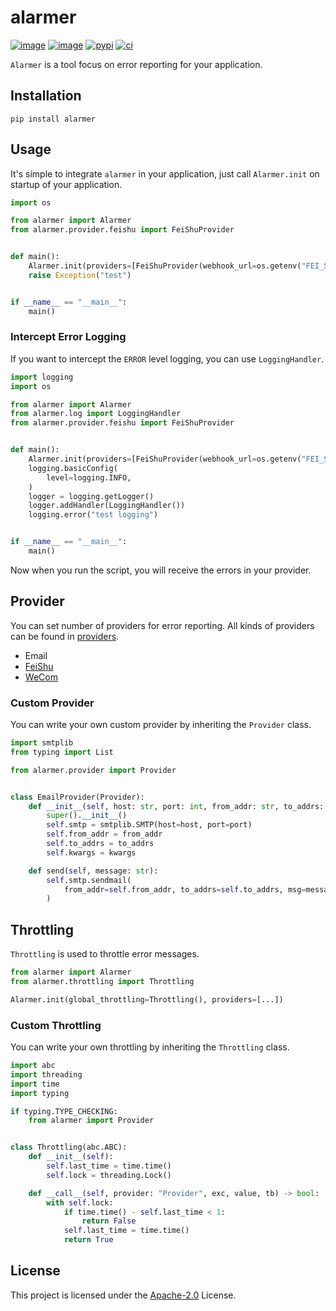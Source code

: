 # alarmer

[![image](https://img.shields.io/pypi/v/alarmer.svg?style=flat)](https://pypi.python.org/pypi/alarmer)
[![image](https://img.shields.io/github/license/tortoise/alarmer)](https://github.com/tortoise/alarmer)
[![pypi](https://github.com/long2ice/alarmer/actions/workflows/pypi.yml/badge.svg)](https://github.com/long2ice/alarmer/actions/workflows/pypi.yml)
[![ci](https://github.com/long2ice/alarmer/actions/workflows/ci.yml/badge.svg)](https://github.com/long2ice/alarmer/actions/workflows/ci.yml)

`Alarmer` is a tool focus on error reporting for your application.

## Installation

```shell
pip install alarmer
```

## Usage

It's simple to integrate `alarmer` in your application, just call `Alarmer.init` on startup of your application.

```py
import os

from alarmer import Alarmer
from alarmer.provider.feishu import FeiShuProvider


def main():
    Alarmer.init(providers=[FeiShuProvider(webhook_url=os.getenv("FEI_SHU_WEBHOOK_URL"))])
    raise Exception("test")


if __name__ == "__main__":
    main()
```

### Intercept Error Logging

If you want to intercept the `ERROR` level logging, you can use `LoggingHandler`.

```py
import logging
import os

from alarmer import Alarmer
from alarmer.log import LoggingHandler
from alarmer.provider.feishu import FeiShuProvider


def main():
    Alarmer.init(providers=[FeiShuProvider(webhook_url=os.getenv("FEI_SHU_WEBHOOK_URL"))])
    logging.basicConfig(
        level=logging.INFO,
    )
    logger = logging.getLogger()
    logger.addHandler(LoggingHandler())
    logging.error("test logging")


if __name__ == "__main__":
    main()

```

Now when you run the script, you will receive the errors in your provider.

## Provider

You can set number of providers for error reporting. All kinds of providers can be found
in [providers](./alarmer/provider).

- Email
- [FeiShu](https://www.feishu.cn/hc/zh-CN/articles/360024984973)
- [WeCom](https://work.weixin.qq.com/api/doc/90000/90136/91770)

### Custom Provider

You can write your own custom provider by inheriting the `Provider` class.

```py
import smtplib
from typing import List

from alarmer.provider import Provider


class EmailProvider(Provider):
    def __init__(self, host: str, port: int, from_addr: str, to_addrs: List[str], **kwargs):
        super().__init__()
        self.smtp = smtplib.SMTP(host=host, port=port)
        self.from_addr = from_addr
        self.to_addrs = to_addrs
        self.kwargs = kwargs

    def send(self, message: str):
        self.smtp.sendmail(
            from_addr=self.from_addr, to_addrs=self.to_addrs, msg=message, **self.kwargs
        )
```

## Throttling

`Throttling` is used to throttle error messages.

```py
from alarmer import Alarmer
from alarmer.throttling import Throttling

Alarmer.init(global_throttling=Throttling(), providers=[...])
```

### Custom Throttling

You can write your own throttling by inheriting the `Throttling` class.

```py
import abc
import threading
import time
import typing

if typing.TYPE_CHECKING:
    from alarmer import Provider


class Throttling(abc.ABC):
    def __init__(self):
        self.last_time = time.time()
        self.lock = threading.Lock()

    def __call__(self, provider: "Provider", exc, value, tb) -> bool:
        with self.lock:
            if time.time() - self.last_time < 1:
                return False
            self.last_time = time.time()
            return True

```

## License

This project is licensed under the
[Apache-2.0](https://github.com/long2ice/alarmer/blob/master/LICENSE) License.
